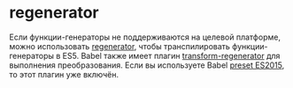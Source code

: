 # regenerator

Если функции-генераторы не поддерживаются на целевой платформе, можно использовать [regenerator](https://facebook.github.io/regenerator/), чтобы транспилировать функции-генераторы в ES5. Babel также имеет плагин [transform-regenerator](http://babeljs.io/docs/plugins/transform-regenerator/) для выполнения преобразования. Если вы используете Babel [preset ES2015](http://babeljs.io/docs/plugins/preset-es2015/), то этот плагин уже включён.
